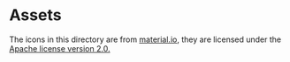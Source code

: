 # Assets
The icons in this directory are from [material.io](https://material.io/resources/icons/), they are licensed under the [Apache license version 2.0.](https://www.apache.org/licenses/LICENSE-2.0.html)

